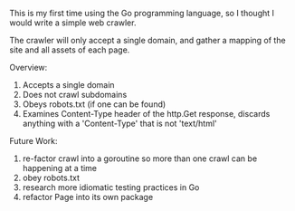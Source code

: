 This is my first time using the Go programming language, so I thought I would
write a simple web crawler.

The crawler will only accept a single domain, and gather a mapping of the site
and all assets of each page.

Overview: 
1. Accepts a single domain
2. Does not crawl subdomains
3. Obeys robots.txt (if one can be found)
4. Examines Content-Type header of the http.Get response, discards anything
   with a 'Content-Type' that is not 'text/html' 

Future Work: 

1. re-factor crawl into a goroutine so more than one crawl can be happening at
   a time
2. obey robots.txt
3. research more idiomatic testing practices in Go
4. refactor Page into its own package

